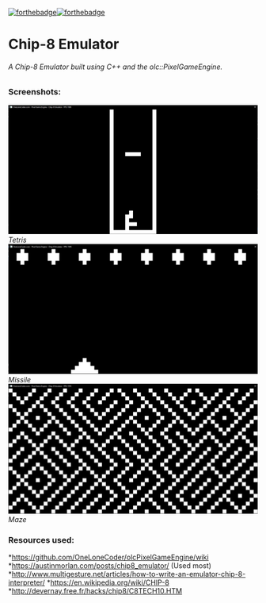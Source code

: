[![forthebadge](https://forthebadge.com/images/badges/made-with-c-plus-plus.svg)](https://forthebadge.com)[![forthebadge](https://forthebadge.com/images/badges/built-with-love.svg)](https://forthebadge.com)

# Chip-8 Emulator

###### A Chip-8 Emulator built using C++ and the olc::PixelGameEngine.

### Screenshots:
![Tetris](images/Tetris.PNG "Tetris")
*Tetris*
![Missile](images/Missile.PNG "Missile")
*Missile*
![Maze](images/Maze.PNG "Maze")
*Maze*

### Resources used:
*https://github.com/OneLoneCoder/olcPixelGameEngine/wiki
*https://austinmorlan.com/posts/chip8_emulator/ (Used most)
*http://www.multigesture.net/articles/how-to-write-an-emulator-chip-8-interpreter/
*https://en.wikipedia.org/wiki/CHIP-8
*http://devernay.free.fr/hacks/chip8/C8TECH10.HTM